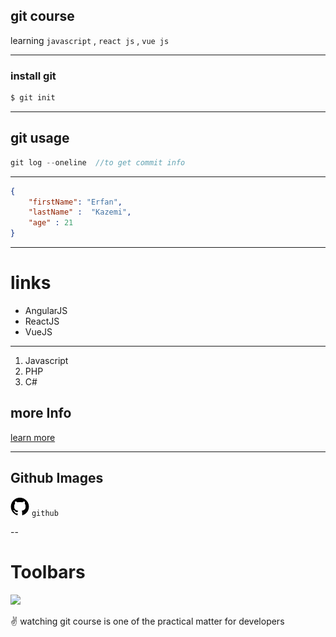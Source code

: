 ## git course

learning `javascript` , `react js` , `vue js` 

---
### install git

```javascript
$ git init
```
---
## git usage
```javascript
git log --oneline  //to get commit info
```
---
```json
{
    "firstName": "Erfan",
    "lastName" :  "Kazemi",
    "age" : 21
}
```
---
# links
- AngularJS
- ReactJS
- VueJS

---
1. Javascript
2. PHP
3. C#


## more Info
[learn more](https://github.com/ErfanDevEngineer/learn-git/tree/master)

---
## Github Images

<!-- ![Github](images/download.png) -->
<a href="https://github.com/ErfanDevEngineer/learn-git/tree/master"><img src="images/download.png" width="30" height="30" style="border-radius:100%"></a> `github`

--
# Toolbars
![](https://img.shields.io/badge/ChatGPT-74aa9c?style=for-the-badge&logo=openai&logoColor=white)
<p>✌ watching git course is one of the practical matter for developers</p>